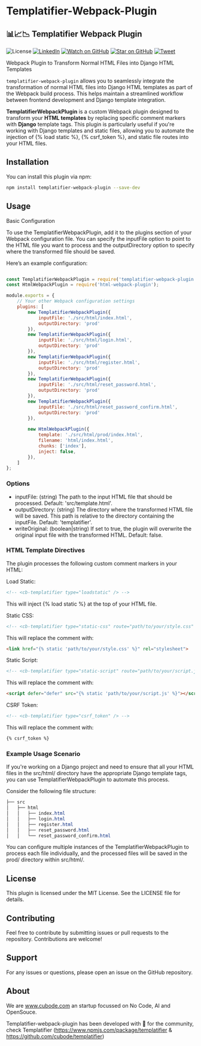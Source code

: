 # Templatifier-Webpack-Plugin
## 📊📈📉 Templatifier Webpack Plugin

![License](https://img.shields.io/badge/license-MIT-green)
[![LinkedIn](https://img.shields.io/badge/LinkedIn-0077B5?logo=linkedin&logoColor=white)](https://www.linkedin.com/company/cubode/)
[![Watch on GitHub](https://img.shields.io/github/watchers/cubode/templatifier-webpack-plugin.svg?style=social)](https://github.com/cubode/templatifier-webpack-plugin/watchers)
[![Star on GitHub](https://img.shields.io/github/stars/cubode/templatifier-webpack-plugin.svg?style=social)](https://github.com/cubode/templatifier-webpack-plugin/stargazers)
[![Tweet](https://img.shields.io/twitter/url/https/github.com/cubode/templatifier-webpack-plugin.svg?style=social)](https://twitter.com/intent/tweet?text=Check%20out%20templatifier-webpack-plugin%20%21%20https%3A%2F%2Fgithub.com%2Fcubode%2Ftemplatifier-webpack-plugin)

Webpack Plugin to Transform Normal HTML Files into Django HTML Templates

`templatifier-webpack-plugin` allows you to seamlessly integrate the transformation of normal HTML files into Django HTML templates as part of the Webpack build process. This helps maintain a streamlined workflow between frontend development and Django template integration.


**TemplatifierWebpackPlugin** is a custom Webpack plugin designed to transform your **HTML templates** by replacing specific comment markers with **Django** template tags. This plugin is particularly useful if you're working with Django templates and static files, allowing you to automate the injection of {% load static %}, {% csrf_token %}, and static file routes into your HTML files.

## Installation
You can install this plugin via npm:

```bash
npm install templatifier-webpack-plugin --save-dev
```

## Usage

Basic Configuration

To use the TemplatifierWebpackPlugin, add it to the plugins section of your Webpack configuration file. You can specify the inputFile option to point to the HTML file you want to process and the outputDirectory option to specify where the transformed file should be saved.

Here’s an example configuration:

```javascript

const TemplatifierWebpackPlugin = require('templatifier-webpack-plugin');
const HtmlWebpackPlugin = require('html-webpack-plugin');

module.exports = {
    // Your other Webpack configuration settings
    plugins: [
        new TemplatifierWebpackPlugin({
            inputFile: './src/html/index.html',
            outputDirectory: 'prod'
        }),
        new TemplatifierWebpackPlugin({
            inputFile: './src/html/login.html',
            outputDirectory: 'prod'
        }),
        new TemplatifierWebpackPlugin({
            inputFile: './src/html/register.html',
            outputDirectory: 'prod'
        }),
        new TemplatifierWebpackPlugin({
            inputFile: './src/html/reset_password.html',
            outputDirectory: 'prod'
        }),
        new TemplatifierWebpackPlugin({
            inputFile: './src/html/reset_password_confirm.html',
            outputDirectory: 'prod'
        }),
          
        new HtmlWebpackPlugin({
            template: './src/html/prod/index.html',
            filename: 'html/index.html',
            chunks: ['index'],
            inject: false,
        }),
    ]
};
```

### Options

- inputFile: (string) The path to the input HTML file that should be processed. Default: 'src/template.html'.
- outputDirectory: (string) The directory where the transformed HTML file will be saved. This path is relative to the directory containing the inputFile. Default: 'templatifier'.
- writeOriginal: (boolean|string) If set to true, the plugin will overwrite the original input file with the transformed HTML. Default: false.

### HTML Template Directives

The plugin processes the following custom comment markers in your HTML:

Load Static:

```html
<!-- <cb-templatifier type="loadstatic" /> -->
```

This will inject {% load static %} at the top of your HTML file.

Static CSS:

```html
<!-- <cb-templatifier type="static-css" route="path/to/your/style.css" /> -->
```

This will replace the comment with:

```html
<link href="{% static 'path/to/your/style.css' %}" rel="stylesheet">
```

Static Script:

```html
<!-- <cb-templatifier type="static-script" route="path/to/your/script.js" /> -->
```

This will replace the comment with:

```html
<script defer="defer" src="{% static 'path/to/your/script.js' %}"></script>
```

CSRF Token:

```html
<!-- <cb-templatifier type="csrf_token" /> -->
```

This will replace the comment with:

```html
{% csrf_token %}
```

### Example Usage Scenario

If you're working on a Django project and need to ensure that all your HTML files in the src/html/ directory have the appropriate Django template tags, you can use TemplatifierWebpackPlugin to automate this process.

Consider the following file structure:

```css
├── src
│   ├── html
│   │   ├── index.html
│   │   ├── login.html
│   │   ├── register.html
│   │   ├── reset_password.html
│   │   └── reset_password_confirm.html
```

You can configure multiple instances of the TemplatifierWebpackPlugin to process each file individually, and the processed files will be saved in the prod/ directory within src/html/.

## License
This plugin is licensed under the MIT License. See the LICENSE file for details.

## Contributing
Feel free to contribute by submitting issues or pull requests to the repository. Contributions are welcome!

## Support
For any issues or questions, please open an issue on the GitHub repository.

## About
We are www.cubode.com an startup focussed on No Code, AI and OpenSouce.

Templatifier-webpack-plugin has been developed with 💙 for the community, check Templatifier (https://www.npmjs.com/package/templatifier & https://github.com/cubode/templatifier) 
